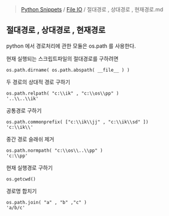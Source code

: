 > [Python Snippets](../README.md) / [File IO](README.md) / 절대경로 , 상대경로 , 현재경로.md
## 절대경로 , 상대경로 , 현재경로
python 에서 경로처리에 관한 모듈은 os.path 를 사용한다.

현재 실행되는 스크립트파일의 절대경로를 구하려면

    os.path.dirname( os.path.abspath( __file__ ) )

두 경로의 상대적 경로 구하기 

    os.path.relpath( "c:\\ik" , "c:\\os\\pp" )
    '..\\..\\ik'

공통경로 구하기 

    os.path.commonprefix( ["c:\\ik\\jj" , "c:\\ik\\sd" ])
    'c:\\ik\\'

중간 경로 슬래쉬 제거 

    os.path.normpath( "c:\\os\\..\\pp" )
    'c:\\pp'
  
현재 실행경로 구하기 

    os.getcwd()

경로명 합치기 

    os.path.join( "a" , "b" ,"c" )
    'a/b/c'